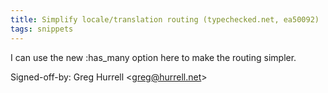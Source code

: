 ```yaml
---
title: Simplify locale/translation routing (typechecked.net, ea50092)
tags: snippets
---
```


I can use the new :has_many option here to make the routing simpler.

Signed-off-by: Greg Hurrell &lt;greg@hurrell.net&gt;
